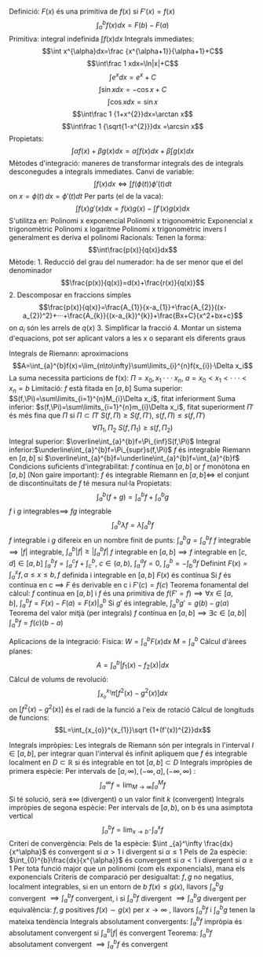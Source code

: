 Definició: $F(x)$ és una primitiva de $f(x)$ si $F'(x)=f(x)$
$$\int_{a}^{b}f(x)dx=F(b)-F(a)$$
Primitiva: integral indefinida $\int f(x)dx$
Integrals immediates:
	$$\int x^{\alpha}dx=\frac {x^{\alpha+1}}{\alpha+1}+C$$$$\int\frac 1 xdx=\ln|x|+C$$$$\int e^{x}dx=e^{x}+C$$$$\int\sin xdx=-\cos x+C$$$$\int\cos x dx=\sin x$$$$\int\frac 1 {1+x^{2}}dx=\arctan x$$$$\int\frac 1 {\sqrt{1-x^{2}}}dx =\arcsin x$$
Propietats: $$\int \alpha f(x)+\beta g(x)dx=\alpha\int f(x)dx+\beta\int g(x)dx$$
Mètodes d'integració: maneres de transformar integrals des de integrals desconegudes a integrals immediates.
	Canvi de variable:
		$$\int f(x)dx\iff\int f(\phi(t))\phi '(t)dt$$on $x=\phi(t)\, dx=\phi'(t)dt$ 
	Per parts (el de la vaca):
		$$\int f(x)g'(x)dx =f(x)g(x)-\int f'(x)g(x)dx$$
		S'utilitza en:
			Polinomi x exponencial
			Polinomi x trigonomètric
			Exponencial x trigonomètric
			Polinomi x logaritme
			Polinomi x trigonomètric invers
		I generalment es deriva el polinomi
	Racionals:
		Tenen la forma: $$\int\frac{p(x)}{q(x)}dx$$
		Mètode:
			1. Reducció del grau del numerador: ha de ser menor que el del denominador$$\frac{p(x)}{q(x)}=d(x)+\frac{r(x)}{q(x)}$$
			2. Descomposar en fraccions simples $$\frac{p(x)}{q(x)}=\frac{A_{1}}{x-a_{1}}+\frac{A_{2}}{(x-a_{2})^2}+···+\frac{A_{k}}{(x-a_{k})^{k}}+\frac{Bx+C}{x^2+bx+c}$$ on $a_i$ són les arrels de $q(x)$ 
			3. Simplificar la fracció
			4. Montar un sistema d'equacions, pot ser aplicant valors a les x o separant els diferents graus

Integrals de Riemann: aproximacions $$A=\int_{a}^{b}f(x)=\lim_{n\to\infty}\sum\limits_{i}^{n}f(x_{i})·\Delta x_i$$
	La suma necessita particions de f(x): $\Pi=x_{0},x_{1}···x_{n},\ a=x_{0}<x_{1}<···<x_{n}=b$   	Limitació: $f$ està fitada en $[a,b]$ 
	Suma superior: $S(f,\Pi)=\sum\limits_{i=1}^{n}M_{i}\Delta x_i$, fitat inferiorment
	Suma inferior: $s(f,\Pi)=\sum\limits_{i=1}^{n}m_{i}\Delta x_i$, fitat superiorment
	$\Pi'$ és més fina que $\Pi$ si $\Pi\subset\Pi'$ 
		$S(f,\Pi)\geq S(f,\Pi'),\ s(f,\Pi)\leq s(f,\Pi')$ 
	$$\forall\Pi_{1},\Pi_{2}\ S(f,\Pi_{1})\geq s(f,\Pi_{2})$$
	Integral superior: $\overline\int_{a}^{b}f=\Pi_{inf}S(f,\Pi)$ 
	Integral inferior:$\underline\int_{a}^{b}f=\Pi_{supr}s(f,\Pi)$ 
	$f$ és integrable Riemann en $[a,b]$ si $\overline\int_{a}^{b}f=\underline\int_{a}^{b}f=\int_{a}^{b}f$ 
	Condicions suficients d'integrabilitat:
		$f$ contínua en $[a,b]$ or $f$ monòtona en $[a,b]$ 
	(Non gaire important): $f$ és integrable Riemann en $[a,b]\iff$ el conjunt de discontinuïtats de $f$ té mesura nul·la
	Propietats:
		$$\int_{a}^{b}(f+g)=\int_{a}^{b}f+\int_{a}^{b}g$$$f$ i $g$ integrables$\implies$ $fg$ integrable   $$\int_{a}^{b}\lambda f=\lambda\int_{a}^{b}f$$$f$ integrable i $g$ difereix en un nombre finit de punts: $\int_{a}^{b}g=\int_{a}^{b}f$ 
		$f$ integrable $\implies |f|$ integrable, $\int_{a}^{b}|f|\geq |\int_{a}^{b}f|$ 
		$f$ integrable en $[a,b]\implies f$ integrable en $[c,d]\in[a,b]$ 
			$\int_{a}^{b}f=\int_{a}^{c}f+\int_{c}^{b},\ c\in(a,b),\ \int_{a}^{a}f=0,\ \int_{a}^{b}=-\int_{b}^{a}f$ 
	Definint $F(x)=\int_{a}^{x}f,a\leq x\leq b,f$ definida i integrable en $[a,b]$
		$F(x)$ és contínua
		Si $f$ és contínua en c $\implies$ $F$ és derivable en c i $F'(c)=f(c)$
	Teorema fonamental del càlcul:
		$f$ contínua en $[a,b]$ i $f$ és una primitiva de $f(F'=f)$$\implies \forall x\in [a,b],\ \int_{a}^{b}f=F(x)-F(a)=F(x)|_{a}^b$ 
	Si $g'$ és integrable, $\int_{a}^{b}g'=g(b)-g(a)$ 
	Teorema del valor mitjà (per integrals)
		$f$ contínua en $[a,b]\implies\exists c\in[a,b]|\int_{a}^{b}f=f(c)(b-a)$

Aplicacions  de la integració:
	Física:
		$W=\int_{a}^{b}F(x)dx$
		$M=\int_{a}^{b}$
	Càlcul d'àrees planes: $$A=\int_{a}^{b}|f_{1}(x)-f_{2}(x)|dx$$ 
	Càlcul de volums de revolució: $$\int_{x_{o}}^{x_{1}}\pi [f^{2}(x)-g^{2}(x)]dx$$ on $[f^{2}(x)-g^{2}(x)]$ és el radi de la funció a l'eix de rotació
	Càlcul de longituds de funcions: $$L=\int_{x_{o}}^{x_{1}}\sqrt {1+(f'(x))^{2}}dx$$  

Integrals impròpies:
	Les integrals de Riemann són per integrals in l'interval $I\in[a,b]$, per integrar quan l'interval és infinit apliquem que $f$ és integrable localment en $D\subset\mathbb R$ si és integrable en tot $[a,b]\subset D$ 
	Integrals impròpies de primera espècie:
		Per intervals de $[a,\infty),(-\infty,a],(-\infty,\infty)$ : $$\int_a ^\infty f=\lim_{M\to\infty}\int_a ^M f $$ Si té solució, serà $\pm\infty$ (divergent) o un valor finit $k$ (convergent)
	Integrals impròpies de segona espècie:
		Per intervals de $[a,b)$, on b és una asímptota vertical$$\int_a ^b f=\lim_{x\to b^-} \int_a^x f$$
	Criteri de convergència:
		Pels de 1a espècie: $\int _{a}^\infty \frac{dx}{x^\alpha}$ és convergent si $\alpha >1$ i divergent si $\alpha \leq 1$ 
		Pels de 2a espècie: $\int_{0}^{b}\frac{dx}{x^{\alpha}}$ és convergent si $\alpha <1$ i divergent si $\alpha \geq 1$ 
		Per tota funció major que un polinomi (com els exponencials), mana els exponencials
	Criteris de comparació
		per desigualtat: $f,g$ no negatius, localment integrables, si en un entorn de $b$ $f(x)\leq g(x)$, llavors $\int_{a}^{b}g$ convergent $\implies\int_{a}^{b}f$ convergent, i si $\int_{a}^{b}f$ divergent $\implies\int_{a}^{b}g$ divergent
		per equivalència: $f,g$ positives $f(x)\sim g(x)$  per $x\to \infty$ , llavors $\int_{a}^{b}f$ i $\int_{a}^{b}g$ tenen la mateixa tendència
	Integrals absolutament convergents:
		$\int_{a}^{b}f$ impròpia és absolutament convergent si $\int_{a}^{b}|f|$ és convergent
		Teorema: $\int_{a}^{b}f$ absolutament convergent $\implies\int_{a}^{b}f$ és convergent

